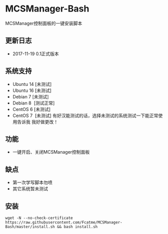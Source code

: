# MCSManager-Bash
MCSManager控制面板的一键安装脚本

## 更新日志 ##
- 2017-11-19 0.1正式版本

## 系统支持 ##
* Ubuntu 14 [未测试]
* Ubuntu 16 [未测试]
* Debian 7  [未测试]
* Debian 8  [测试正常]
* CentOS 6  [未测试]
* CentOS 7  [未测试]
有好汉能测试的话，选择未测试的系统测试一下能正常使用告诉我 我好做更改！


## 功能 ##
- 一键开启、关闭MCSManager控制面板

## 缺点 ##
- 第一次学写脚本勿喷
- 其它系统暂未测试


## 安装 ##
    wget -N --no-check-certificate https://raw.githubusercontent.com/Fcatme/MCSManager-Bash/master/install.sh && bash install.sh
